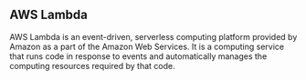 ## AWS Lambda

AWS Lambda is an event-driven, serverless computing platform provided by Amazon as a part of the Amazon Web Services. It is a computing service that runs code in response to events and automatically manages the computing resources required by that code.

